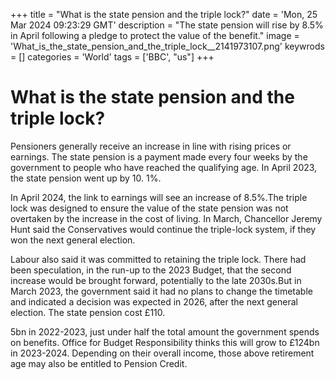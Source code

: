+++
title = "What is the state pension and the triple lock?"
date = 'Mon, 25 Mar 2024 09:23:29 GMT'
description = "The state pension will rise by 8.5% in April following a pledge to protect the value of the benefit."
image = 'What_is_the_state_pension_and_the_triple_lock__2141973107.png'
keywrods =  []
categories = 'World'
tags = ['BBC', "us"]
+++

# What is the state pension and the triple lock?

Pensioners generally receive an increase in line with rising prices or earnings.
The state pension is a payment made every four weeks by the government to people who have reached the qualifying age.
In April 2023, the state pension went up by 10.
1%.

In April 2024, the link to earnings will see an increase of 8.5%.The triple lock was designed to ensure the value of the state pension was not overtaken by the increase in the cost of living.  In March, Chancellor Jeremy Hunt said the Conservatives would continue the triple-lock system, if they won the next general election.

Labour also said it was committed to retaining the triple lock.  There had been speculation, in the run-up to the 2023 Budget, that the second increase would be brought forward, potentially to the late 2030s.But in March 2023, the government said it had no plans to change the timetable and indicated a decision was expected in 2026, after the next general election.
The state pension cost £110.

5bn in 2022-2023, just under half the total amount the government spends on benefits.  Office for Budget Responsibility thinks this will grow to £124bn in 2023-2024.  Depending on their overall income, those above retirement age may also be entitled to Pension Credit.


